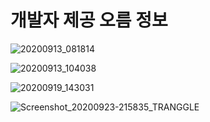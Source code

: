# 개발자 제공 오름 정보
![20200913_081814](https://user-images.githubusercontent.com/28820470/178132664-0241ec68-8ee5-4f17-82a1-cd5827b01f17.jpg)

![20200913_104038](https://user-images.githubusercontent.com/28820470/178132669-66907dfe-d115-42ce-b1b2-9c5bac96c0fe.jpg)

![20200919_143031](https://user-images.githubusercontent.com/28820470/178132698-dd932b32-dd15-47e7-9e69-4a522abec85a.jpg)



![Screenshot_20200923-215835_TRANGGLE](https://user-images.githubusercontent.com/28820470/178132685-fd989187-3036-4acf-9dac-b3b20ba23bd0.jpg)
